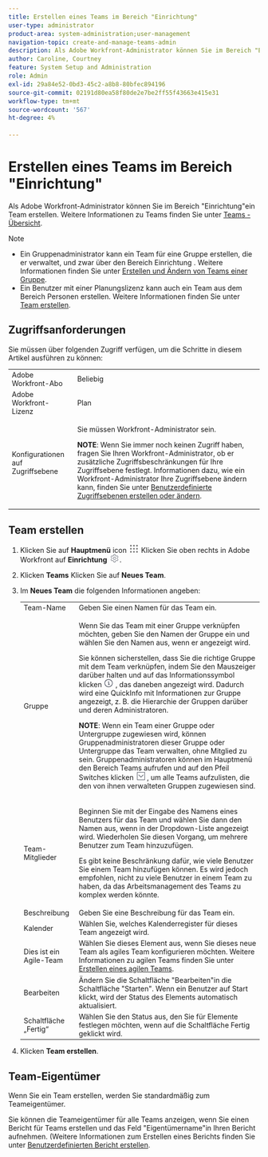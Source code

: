 ```yaml
---
title: Erstellen eines Teams im Bereich "Einrichtung"
user-type: administrator
product-area: system-administration;user-management
navigation-topic: create-and-manage-teams-admin
description: Als Adobe Workfront-Administrator können Sie im Bereich "Einrichtung"ein Team erstellen.
author: Caroline, Courtney
feature: System Setup and Administration
role: Admin
exl-id: 29a84e52-0bd3-45c2-a8b8-80bfec894196
source-git-commit: 02191d80ea58f80de2e7be2ff55f43663e415e31
workflow-type: tm+mt
source-wordcount: '567'
ht-degree: 4%

---
```


# Erstellen eines Teams im Bereich &quot;Einrichtung&quot;

Als Adobe Workfront-Administrator können Sie im Bereich &quot;Einrichtung&quot;ein Team erstellen. Weitere Informationen zu Teams finden Sie unter [Teams - Übersicht](../../../people-teams-and-groups/create-and-manage-teams/teams-overview.md).

>[!NOTE]
>
>* Ein Gruppenadministrator kann ein Team für eine Gruppe erstellen, die er verwaltet, und zwar über den Bereich Einrichtung . Weitere Informationen finden Sie unter [Erstellen und Ändern von Teams einer Gruppe](../../../administration-and-setup/manage-groups/work-with-group-objects/create-and-modify-a-groups-teams.md).
>* Ein Benutzer mit einer Planungslizenz kann auch ein Team aus dem Bereich Personen erstellen. Weitere Informationen finden Sie unter [Team erstellen](../../../people-teams-and-groups/create-and-manage-teams/create-a-team.md).
>


## Zugriffsanforderungen

Sie müssen über folgenden Zugriff verfügen, um die Schritte in diesem Artikel ausführen zu können:

<table style="table-layout:auto"> 
 <col> 
 <col> 
 <tbody> 
  <tr> 
   <td role="rowheader">Adobe Workfront-Abo</td> 
   <td>Beliebig</td> 
  </tr> 
  <tr> 
   <td role="rowheader">Adobe Workfront-Lizenz</td> 
   <td>Plan</td> 
  </tr> 
  <tr> 
   <td role="rowheader">Konfigurationen auf Zugriffsebene</td> 
   <td> <p>Sie müssen Workfront-Administrator sein.</p> <p><b>NOTE</b>: Wenn Sie immer noch keinen Zugriff haben, fragen Sie Ihren Workfront-Administrator, ob er zusätzliche Zugriffsbeschränkungen für Ihre Zugriffsebene festlegt. Informationen dazu, wie ein Workfront-Administrator Ihre Zugriffsebene ändern kann, finden Sie unter <a href="../../../administration-and-setup/add-users/configure-and-grant-access/create-modify-access-levels.md" class="MCXref xref">Benutzerdefinierte Zugriffsebenen erstellen oder ändern</a>.</p> </td> 
  </tr> 
 </tbody> 
</table>

## Team erstellen

1. Klicken Sie auf **Hauptmenü** icon ![](assets/main-menu-icon.png) Klicken Sie oben rechts in Adobe Workfront auf **Einrichtung** ![](assets/gear-icon-settings.png).

1. Klicken **Teams** Klicken Sie auf **Neues Team**.

1. Im **Neues Team** die folgenden Informationen angeben:

   <table style="table-layout:auto"> 
    <col> 
    <col> 
    <tbody> 
     <tr> 
      <td role="rowheader">Team-Name</td> 
      <td>Geben Sie einen Namen für das Team ein.</td> 
     </tr> 
     <tr> 
      <td role="rowheader">Gruppe</td> 
      <td> <p>Wenn Sie das Team mit einer Gruppe verknüpfen möchten, geben Sie den Namen der Gruppe ein und wählen Sie den Namen aus, wenn er angezeigt wird.</p> <p>Sie können sicherstellen, dass Sie die richtige Gruppe mit dem Team verknüpfen, indem Sie den Mauszeiger darüber halten und auf das Informationssymbol klicken <img src="assets/info-icon.png"> , das daneben angezeigt wird. Dadurch wird eine QuickInfo mit Informationen zur Gruppe angezeigt, z. B. die Hierarchie der Gruppen darüber und deren Administratoren.</p> <p><b>NOTE</b>: Wenn ein Team einer Gruppe oder Untergruppe zugewiesen wird, können Gruppenadministratoren dieser Gruppe oder Untergruppe das Team verwalten, ohne Mitglied zu sein. Gruppenadministratoren können im Hauptmenü den Bereich Teams aufrufen und auf den Pfeil Switches klicken <img src="assets/switch-team-icon.png" alt="Symbol "Team wechseln""> , um alle Teams aufzulisten, die den von ihnen verwalteten Gruppen zugewiesen sind.</p> </td> 
     </tr> 
     <tr> 
      <td role="rowheader">Team-Mitglieder</td> 
      <td> <p>Beginnen Sie mit der Eingabe des Namens eines Benutzers für das Team und wählen Sie dann den Namen aus, wenn in der Dropdown-Liste angezeigt wird. Wiederholen Sie diesen Vorgang, um mehrere Benutzer zum Team hinzuzufügen.</p> <p>Es gibt keine Beschränkung dafür, wie viele Benutzer Sie einem Team hinzufügen können. Es wird jedoch empfohlen, nicht zu viele Benutzer in einem Team zu haben, da das Arbeitsmanagement des Teams zu komplex werden könnte.</p> </td> 
     </tr> 
     <tr> 
      <td role="rowheader">Beschreibung</td> 
      <td>Geben Sie eine Beschreibung für das Team ein.</td> 
     </tr> 
     <tr> 
      <td role="rowheader">Kalender</td> 
      <td>Wählen Sie, welches Kalenderregister für dieses Team angezeigt wird.</td> 
     </tr> 
     <tr data-mc-conditions="SnippetConditions-wf-groups.system-level"> 
      <td role="rowheader">Dies ist ein Agile-Team</td> 
      <td>Wählen Sie dieses Element aus, wenn Sie dieses neue Team als agiles Team konfigurieren möchten. Weitere Informationen zu agilen Teams finden Sie unter <a href="../../../agile/get-started-with-agile-in-workfront/create-an-agile-team.md" class="MCXref xref">Erstellen eines agilen Teams</a>.</td> 
     </tr> 
     <tr> 
      <td role="rowheader">Bearbeiten</td> 
      <td>Ändern Sie die Schaltfläche "Bearbeiten"in die Schaltfläche "Starten". Wenn ein Benutzer auf Start klickt, wird der Status des Elements automatisch aktualisiert.</td> 
     </tr> 
     <tr> 
      <td role="rowheader">Schaltfläche „Fertig“</td> 
      <td>Wählen Sie den Status aus, den Sie für Elemente festlegen möchten, wenn auf die Schaltfläche Fertig geklickt wird.</td> 
     </tr> 
    </tbody> 
   </table>

1. Klicken **Team erstellen**.

## Team-Eigentümer

Wenn Sie ein Team erstellen, werden Sie standardmäßig zum Teameigentümer.

Sie können die Teameigentümer für alle Teams anzeigen, wenn Sie einen Bericht für Teams erstellen und das Feld &quot;Eigentümername&quot;in Ihren Bericht aufnehmen. (Weitere Informationen zum Erstellen eines Berichts finden Sie unter [Benutzerdefinierten Bericht erstellen](../../../reports-and-dashboards/reports/creating-and-managing-reports/create-custom-report.md).
